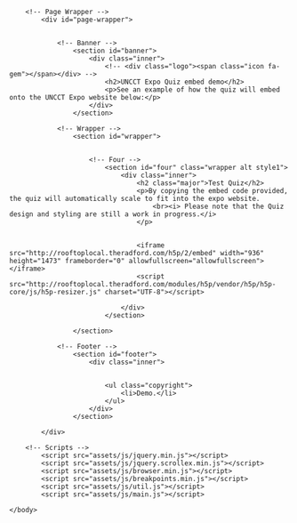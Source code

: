 
<!--
	Solid State by HTML5 UP
	html5up.net | @ajlkn
	Free for personal and commercial use under the CCA 3.0 license (html5up.net/license)
-->
<html>
	<head>
		<meta charset="utf-8" />
		<meta name="viewport" content="width=device-width, initial-scale=1, user-scalable=no" />
		<link rel="stylesheet" href="assets/css/main.css" />
		<noscript><link rel="stylesheet" href="assets/css/noscript.css" /></noscript>
	</head>
	<body class="is-preload">

		<!-- Page Wrapper -->
			<div id="page-wrapper">


				<!-- Banner -->
					<section id="banner">
						<div class="inner">
							<!-- <div class="logo"><span class="icon fa-gem"></span></div> -->
							<h2>UNCCT Expo Quiz embed demo</h2>
							<p>See an example of how the quiz will embed onto the UNCCT Expo website below:</p>
						</div>
					</section>

				<!-- Wrapper -->
					<section id="wrapper">


						<!-- Four -->
							<section id="four" class="wrapper alt style1">
								<div class="inner">
									<h2 class="major">Test Quiz</h2>
									<p>By copying the embed code provided, the quiz will automatically scale to fit into the expo website.
										<br><i> Please note that the Quiz design and styling are still a work in progress.</i>
									</p>
									
								
									<iframe src="http://rooftoplocal.theradford.com/h5p/2/embed" width="936" height="1473" frameborder="0" allowfullscreen="allowfullscreen"></iframe>
									<script src="http://rooftoplocal.theradford.com/modules/h5p/vendor/h5p/h5p-core/js/h5p-resizer.js" charset="UTF-8"></script>

								</div>
							</section>

					</section>

				<!-- Footer -->
					<section id="footer">
						<div class="inner">


							<ul class="copyright">
								<li>Demo.</li>
							</ul>
						</div>
					</section>

			</div>

		<!-- Scripts -->
			<script src="assets/js/jquery.min.js"></script>
			<script src="assets/js/jquery.scrollex.min.js"></script>
			<script src="assets/js/browser.min.js"></script>
			<script src="assets/js/breakpoints.min.js"></script>
			<script src="assets/js/util.js"></script>
			<script src="assets/js/main.js"></script>

	</body>
</html>

